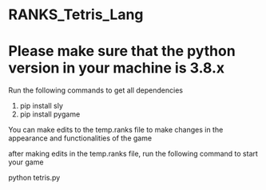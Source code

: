 # RANKS_Tetris_Lang

# Please make sure that the python version in your machine is 3.8.x

Run the following commands to get all dependencies

1) pip install sly
2) pip install pygame

You can make edits to the temp.ranks file to make changes in the appearance and functionalities of the game

after making edits in the temp.ranks file, run the following command to start your game

python tetris.py